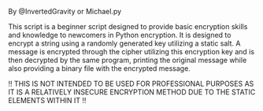 By @InvertedGravity or Michael.py

This script is a beginner script designed to provide basic encryption skills and knowledge to newcomers in Python encryption. 
It is designed to encrypt a string using a randomly generated key utilizing a static salt. 
A message is encrypted through the cipher utilizing this encryption key and is then decrypted by the same program, printing the original message while also providing a binary file with the encrypted message.

!! THIS IS NOT INTENDED TO BE USED FOR PROFESSIONAL PURPOSES AS IT IS A RELATIVELY INSECURE ENCRYPTION METHOD DUE TO THE STATIC ELEMENTS WITHIN IT !!
